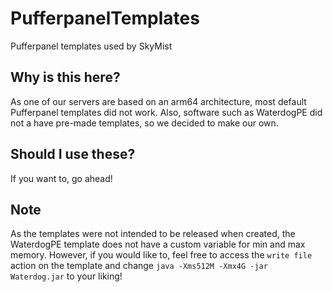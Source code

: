 # PufferpanelTemplates
Pufferpanel templates used by SkyMist

## Why is this here?
As one of our servers are based on an arm64 architecture, most default Pufferpanel templates did not work. Also, software such as WaterdogPE did not a have pre-made templates, so we decided to make our own.

## Should I use these?
If you want to, go ahead! 

## Note
As the templates were not intended to be released when created, the WaterdogPE template does not have a custom variable for min and max memory. However, if you would like to, feel free to access the `write file` action on the template and change `java -Xms512M -Xmx4G -jar Waterdog.jar` to your liking!
